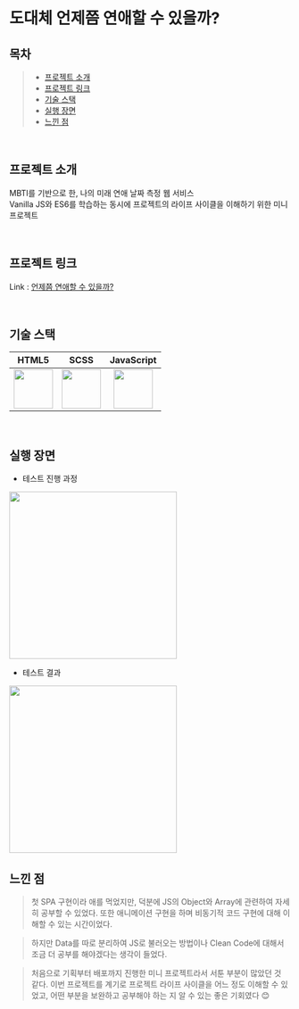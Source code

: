 # 도대체 언제쯤 연애할 수 있을까?


## 목차

> - [프로젝트 소개](#프로젝트-소개)  
> - [프로젝트 링크](#프로젝트-링크)  
> - [기술 스택](#기술-스택)  
> - [실행 장면](#실행-장면)  
> - [느낀 점](#느낀-점)

<br/>

## 프로젝트 소개

MBTI를 기반으로 한, 나의 미래 연애 날짜 측정 웹 서비스  
Vanilla JS와 ES6를 학습하는 동시에 프로젝트의 라이프 사이클을 이해하기 위한 미니 프로젝트

<br/>

## 프로젝트 링크

Link : [언제쯤 연애할 수 있을까?](https://jisu00.github.io/When-can-I-Love/views/start)

<br/>

## 기술 스택

| HTML5 | SCSS | JavaScript |
|:---:|:---:|:--------:|
|<img width=70 src='https://user-images.githubusercontent.com/62230430/168433535-c4dfed5d-dc0a-4bb0-a579-a96c2f36d10e.png' />|<img width=70 src='https://user-images.githubusercontent.com/62230430/168432652-02350ea1-1686-445b-a79a-abeedba4217e.png' />|<img width=70 src='https://user-images.githubusercontent.com/62230430/168433239-381bb68c-219a-48fb-acc0-d7cd64c5061f.png' />|

<br/>

## 실행 장면

- 테스트 진행 과정

<img width=300 src='https://user-images.githubusercontent.com/62230430/168436364-353a8a74-32df-462f-a0c3-00827b8023cd.gif' />

- 테스트 결과

<img width=300 src='https://user-images.githubusercontent.com/62230430/168436398-c3890c5c-4b35-40be-b7db-0f5cbd7024af.gif' />

<br/>

## 느낀 점

> 첫 SPA 구현이라 애를 먹었지만, 덕분에 JS의 Object와 Array에 관련하여 자세히 공부할 수 있었다. 또한 애니메이션 구현을 하며 비동기적 코드 구현에 대해 이해할 수 있는 시간이었다.

> 하지만 Data를 따로 분리하여 JS로 불러오는 방법이나 Clean Code에 대해서 조금 더 공부를 해야겠다는 생각이 들었다.  

> 처음으로 기획부터 배포까지 진행한 미니 프로젝트라서 서툰 부분이 많았던 것 같다. 이번 프로젝트를 계기로 프로젝트 라이프 사이클을 어느 정도 이해할 수 있었고, 어떤 부분을 보완하고 공부해야 하는 지 알 수 있는 좋은 기회였다 😊

